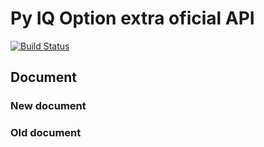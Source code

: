 # Py IQ Option extra oficial API
[![Build Status](https://travis-ci.com/deibsoncarvalho/py-iqoption-api.svg?branch=master)](https://travis-ci.com/deibsoncarvalho/py-iqoption-api)

## Document

### New document


 
### Old document

